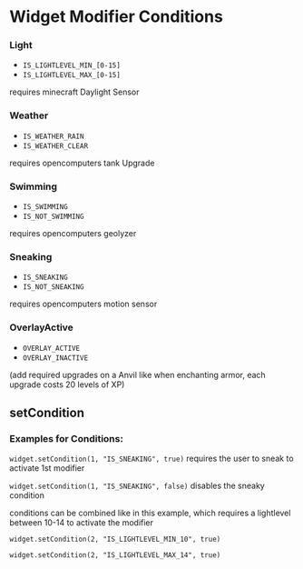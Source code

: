 # Widget Modifier Conditions

### Light
* `IS_LIGHTLEVEL_MIN_[0-15]`
* `IS_LIGHTLEVEL_MAX_[0-15]`

requires minecraft Daylight Sensor

### Weather
* `IS_WEATHER_RAIN`
* `IS_WEATHER_CLEAR`

requires opencomputers tank Upgrade

### Swimming
* `IS_SWIMMING`
* `IS_NOT_SWIMMING`

requires opencomputers geolyzer

### Sneaking
* `IS_SNEAKING`
* `IS_NOT_SNEAKING`

requires opencomputers motion sensor

### OverlayActive
* `OVERLAY_ACTIVE`
* `OVERLAY_INACTIVE`



(add required upgrades on a Anvil like when enchanting armor, each upgrade costs 20 levels of XP)


## setCondition
### Examples for Conditions:

`widget.setCondition(1, "IS_SNEAKING", true)` requires the user to sneak to activate 1st modifier

`widget.setCondition(1, "IS_SNEAKING", false)` disables the sneaky condition


conditions can be combined like in this example, which requires a lightlevel between 10-14 to activate the modifier

`widget.setCondition(2, "IS_LIGHTLEVEL_MIN_10", true)`

`widget.setCondition(2, "IS_LIGHTLEVEL_MAX_14", true)`

